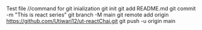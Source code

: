 Test file
//command for git inialization
git init
git add README.md
git commit -m "This is react series"
git branch -M main
git remote add origin https://github.com/Utiwari12/ut-reactChai.git
git push -u origin main
